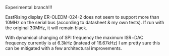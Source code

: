 Experimental branch!!!

EastRising display ER-OLEDM-024-2 does not seem to support more than 10MHz on the serial bus
(according to datasheet & my own tests). If run with the original 30MHz, it will remain black.

With dynamical changing of SPI frequency the maximum ISR=DAC frequency currently is at 6.3kHz (instead of 16.67kHz)
I am pretty sure this can be mitigated with a few architectural improvements. 
